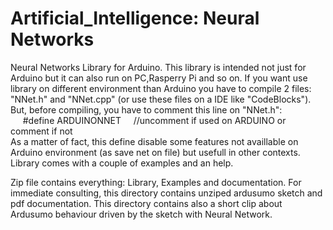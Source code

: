 # Artificial_Intelligence: Neural Networks
Neural Networks Library for Arduino.
This library is intended not just for Arduino but it can also run on PC,Rasperry Pi and so on.
If you want use library on different environment than Arduino you have to compile 2 files: "NNet.h" and "NNet.cpp" (or use these files on a IDE like "CodeBlocks").<br>
But, before compiling, you have to comment this line on "NNet.h":<br>
   &nbsp;&nbsp;&nbsp;&nbsp; #define ARDUINONNET  &nbsp;&nbsp;&nbsp;  //uncomment if used on ARDUINO or comment if not<br>
As a matter of fact, this define disable some features not availlable on Arduino environment (as save net on file) but usefull in other contexts.<br>
Library comes with a couple of examples and an help.

Zip file contains everything: Library, Examples and documentation.
For immediate consulting, this directory contains unziped ardusumo sketch and pdf documentation.
This directory contains also a short clip about Ardusumo behaviour driven by the sketch with Neural Network.

